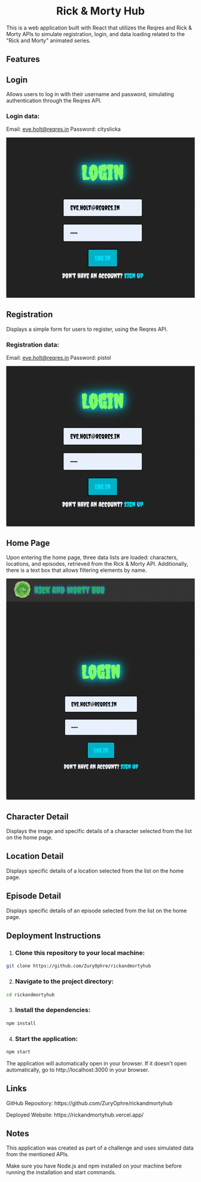 <h1 align="center">Rick & Morty Hub</h1>

<p>This is a web application built with React that utilizes the Reqres and Rick & Morty APIs to simulate registration, login, and data loading related to the "Rick and Morty" animated series.</p>

<h2>Features</h2>

<h2>Login</h2>

<p>Allows users to log in with their username and password, simulating authentication through the Reqres API.</p>

<h3>Login data:</h3>

Email:    eve.holt@reqres.in
Password: cityslicka

![Login](public\assets\Gif-Login.gif)


<h2>Registration</h2>
<p>Displays a simple form for users to register, using the Reqres API.</p>

<h3>Registration data:</h3>

Email:    eve.holt@reqres.in
Password: pistol 

![Register](public\assets\Gif-Register.gif)

<h2>Home Page</h2>
<p>Upon entering the home page, three data lists are loaded: characters, locations, and episodes, retrieved from the Rick & Morty API. Additionally, there is a text box that allows filtering elements by name.</p>

![Home-search](public\assets\Gif-Search.gif)

<h2>Character Detail</h2>
<p>Displays the image and specific details of a character selected from the list on the home page.</p>

<h2>Location Detail</h2>
<p>Displays specific details of a location selected from the list on the home page.</p>

<h2>Episode Detail</h2>
<p>Displays specific details of an episode selected from the list on the home page.</p>



<h2>Deployment Instructions</h2>

1. <h3>Clone this repository to your local machine:</h3>

```bash
git clone https://github.com/ZuryOphre/rickandmortyhub
```

2. <h3>Navigate to the project directory:</h3>

```bash
cd rickandmortyhub
```

3. <h3>Install the dependencies:</h3>

```bash
npm install
```

4. <h3>Start the application:</h3>

```bash
npm start
```

<p>The application will automatically open in your browser. If it doesn't open automatically, go to http://localhost:3000 in your browser.</p>

<h2>Links</h2>

<p>GitHub Repository: https://github.com/ZuryOphre/rickandmortyhub</p>
<p>Deployed Website: https://rickandmortyhub.vercel.app/</p>

<h2>Notes</h2>

<p>This application was created as part of a challenge and uses simulated data from the mentioned APIs.</p>

<p>Make sure you have Node.js and npm installed on your machine before running the installation and start commands.</p>
